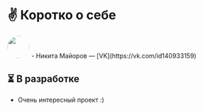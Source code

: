 <style>
  .round {
  border-radius: 50%;
  }
</style>
  # ✌ Коротко о себе
<img src="https://sun6-22.userapi.com/s/v1/ig2/V6kudD3Fmslk-g-spOzUqGpKYVkFHjIwBu7pIHIppGCq2cLgN98PYRcClt_83whY9Ou4E06VQauW1NN1j44wwp40.jpg?size=200x0&quality=96&crop=0,0,2160,2160&ava=1" width="50" height="50" class="round"/>
- Никита Майоров — [VK](https://vk.com/id140933159)

## ⏳ В разработке
- Очень интересный проект :)
